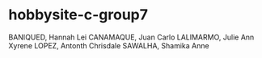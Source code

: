 # hobbysite-c-group7
BANIQUED, Hannah Lei
CANAMAQUE, Juan Carlo
LALIMARMO, Julie Ann Xyrene
LOPEZ, Antonth Chrisdale
SAWALHA, Shamika Anne
